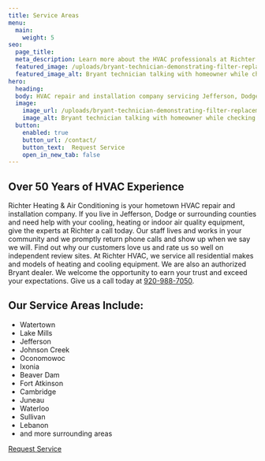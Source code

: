 ```yaml
---
title: Service Areas
menu:
  main:
    weight: 5
seo:
  page_title: 
  meta_description: Learn more about the HVAC professionals at Richter Heating & Air Conditioning, Inc. Our team is ready to help you - call us today to schedule an appointment!
  featured_image: /uploads/bryant-technician-demonstrating-filter-replacement-1000.jpg
  featured_image_alt: Bryant technician talking with homeowner while checking compression of air conditioner
hero: 
  heading:
  body: HVAC repair and installation company servicing Jefferson, Dodge and surrounding counties
  image: 
    image_url: /uploads/bryant-technician-demonstrating-filter-replacement
    image_alt: Bryant technician talking with homeowner while checking compression of air conditioner
  button:
    enabled: true
    button_url: /contact/ 
    button_text:  Request Service
    open_in_new_tab: false
---
```


<div>
  <h2 class="no-margin">Over 50 Years of HVAC Experience</h2>
  <div class="underline"></div>
</div>

Richter Heating & Air Conditioning is your hometown HVAC repair and installation company. If you live in Jefferson, Dodge or surrounding counties and need help with your cooling, heating or indoor air quality equipment, give the experts at Richter a call today. Our staff lives and works in your community and we promptly return phone calls and show up when we say we will. Find out why our customers love us and rate us so well on independent review sites. At Richter HVAC, we service all residential makes and models of heating and cooling equipment. We are also an authorized Bryant dealer. We welcome the opportunity to earn your trust and exceed your expectations. Give us a call today at <a href="tel:920-988-7050">920-988-7050</a>.

<div class="breakout bg-black flow">
  <div>
    <h2 class="no-margin">Our Service Areas Include:</h2>
    <div class="underline"></div>
  </div>

  * Watertown
  * Lake Mills
  * Jefferson
  * Johnson Creek
  * Oconomowoc
  * Ixonia
  * Beaver Dam
  * Fort Atkinson
  * Cambridge
  * Juneau
  * Waterloo
  * Sullivan 
  * Lebanon
  * and more surrounding areas

  <a class="btn btn--primary" href="/contact-us/">Request Service</a>

</div>
